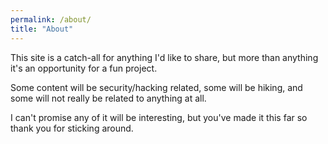 ```yaml
---
permalink: /about/
title: "About"
---
```


This site is a catch-all for anything I'd like to share, but more than anything it's an opportunity for a fun project.

Some content will be security/hacking related, some will be hiking, and some will not really be related to anything at all.

I can't promise any of it will be interesting, but you've made it this far so thank you for sticking around.
